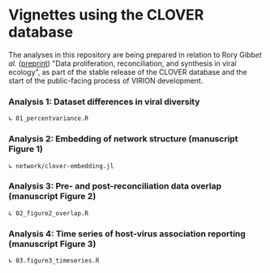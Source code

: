 # Vignettes using the CLOVER database 

The analyses in this repository are being prepared in relation to Rory Gibb*et al.* ([preprint](https://www.biorxiv.org/content/10.1101/2021.01.14.426572v1?ct=)) "Data proliferation, reconciliation, and synthesis in viral ecology", as part of the stable release of the CLOVER database and the start of the public-facing process of VIRION development. 

### Analysis 1: Dataset differences in viral diversity
	↳ 01_percentvariance.R

### Analysis 2: Embedding of network structure (manuscript Figure 1)
	↳ network/clover-embedding.jl

### Analysis 3: Pre- and post-reconciliation data overlap (manuscript Figure 2)
	↳ 02_figure2_overlap.R

### Analysis 4: Time series of host-virus association reporting (manuscript Figure 3)
	↳ 03.figure3_timeseries.R
